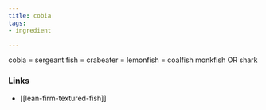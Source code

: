 ```yaml
---
title: cobia
tags:
- ingredient

---
```

cobia = sergeant fish = crabeater = lemonfish = coalfish monkfish OR shark

### Links

* [[lean-firm-textured-fish]]
